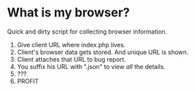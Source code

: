 # What is my browser?

Quick and dirty script for collecting browser information.

1. Give client URL where index.php lives.
2. Client's browser data gets stored. And unique URL is shown.
3. Client attaches that URL to bug report.
4. You suffix his URL with ".json" to view *all* the details.
5. ???
6. PROFIT
